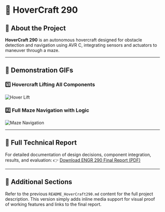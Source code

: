 
# 🚀 HoverCraft 290

## 📌 About the Project
**HoverCraft 290** is an autonomous hovercraft designed for obstacle detection and navigation using AVR C, integrating sensors and actuators to maneuver through a maze.

---

## 🎥 Demonstration GIFs

### 1️⃣ Hovercraft Lifting All Components
![Hover Lift](media/hover_lift.gif)

### 2️⃣ Full Maze Navigation with Logic
![Maze Navigation](media/maze_navigation.gif)

---

## 📄 Full Technical Report

For detailed documentation of design decisions, component integration, results, and evaluation:
👉 [Download ENGR 290 Final Report (PDF)](media/ENGR290_Team2_Report.pdf)

---

## 📝 Additional Sections
Refer to the previous `README_HoverCraft290.md` content for the full project description. This version simply adds inline media support for visual proof of working features and links to the final report.
